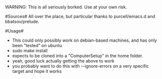 WARNING: This is all seriously borked. Use at your own risk.

#Sources#
All over the place, but particular thanks to purcell/emacs.d and bbatsov/prelude.

#Usage#
* This could only possibly work on debian-based machines, and has only been "tested" on ubuntu
* sudo make install
* expects to be cloned into a "ComputerSetup" in the home folder.
* yeah, good luck actually getting the above to work
* you probably want to do this with --ignore-errors on a very specific target and hope it works

